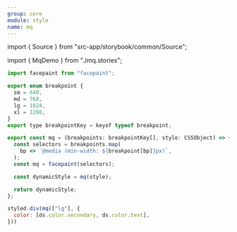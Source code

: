 ```yaml
---
group: core
module: style
name: mq
---
```


import { Source } from "src-app/storybook/common/Source";

import { MqDemo } from "./mq.stories";

<MqDemo />

```js {22}
import facepaint from "facepaint";

export enum breakpoint {
  sm = 640,
  md = 768,
  lg = 1024,
  xl = 1280,
}
export type breakpointKey = keyof typeof breakpoint;

export const mq = (breakpoints: breakpointKey[], style: CSSObject) => {
  const selectors = breakpoints.map(
    bp => `@media (min-width: ${breakpoint[bp]}px)`,
  );
  const mq = facepaint(selectors);

  const dynamicStyle = mq(style);

  return dynamicStyle;
};

styled.div(mq(["lg"], {
  color: [ds.color.secondary, ds.color.text],
}))
```

<Source path="src-core/style/mq.ts" />
